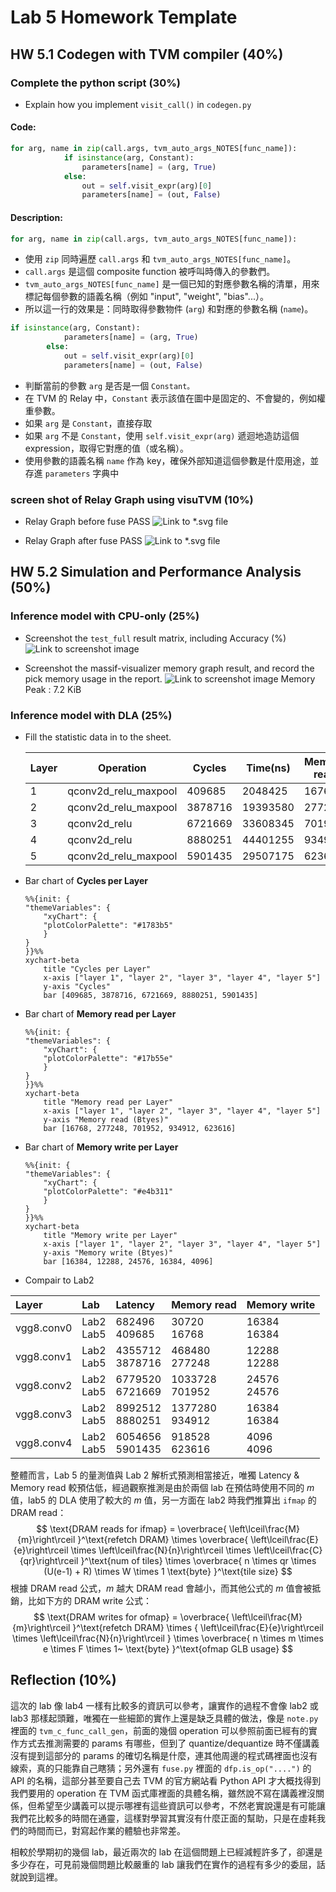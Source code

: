 # Lab 5 Homework Template

## HW 5.1 Codegen with TVM compiler (40%)
### Complete the python script (30%)
- Explain how you implement `visit_call()` in `codegen.py`  
#### Code:  
```python
for arg, name in zip(call.args, tvm_auto_args_NOTES[func_name]):
            if isinstance(arg, Constant):
                parameters[name] = (arg, True)
            else:
                out = self.visit_expr(arg)[0]
                parameters[name] = (out, False)
```
#### Description:
```python
for arg, name in zip(call.args, tvm_auto_args_NOTES[func_name]):
```
- 使用 `zip` 同時遍歷 `call.args` 和 `tvm_auto_args_NOTES[func_name]`。
- `call.args` 是這個 composite function 被呼叫時傳入的參數們。
- `tvm_auto_args_NOTES[func_name]` 是一個已知的對應參數名稱的清單，用來標記每個參數的語義名稱（例如 "input", "weight", "bias"...）。
- 所以這一行的效果是：同時取得參數物件 (`arg`) 和對應的參數名稱 (`name`)。

```python
if isinstance(arg, Constant):
            parameters[name] = (arg, True)
        else:
            out = self.visit_expr(arg)[0]
            parameters[name] = (out, False)
```
- 判斷當前的參數 `arg` 是否是一個 `Constant。`
- 在 TVM 的 Relay 中，`Constant` 表示該值在圖中是固定的、不會變的，例如權重參數。
- 如果 `arg` 是 `Constant`，直接存取
- 如果 `arg` 不是 `Constant`，使用 `self.visit_expr(arg)` 遞迴地造訪這個 expression，取得它對應的值（或名稱）。
- 使用參數的語義名稱 `name` 作為 key，確保外部知道這個參數是什麼用途，並存進 `parameters` 字典中

### screen shot of Relay Graph using visuTVM (10%)
- Relay Graph before fuse PASS
![Link to *.svg file](image/visu_VGG8_relay_ir_pass.svg)

- Relay Graph after fuse PASS
![Link to *.svg file](image/visu_VGG8_relay_ir.svg)

## HW 5.2 Simulation and Performance Analysis (50%)
### Inference model with CPU-only (25%)
- Screenshot the `test_full` result matrix, including Accuracy (%)
![Link to screenshot image](image/full_test.png)

- Screenshot the massif-visualizer memory graph result, and record the pick memory usage in the report.
![Link to screenshot image](image/massif_visual.png)
Memory Peak : 7.2 KiB

### Inference model with DLA (25%)

- Fill the statistic data in to the sheet.

    | Layer | Operation             | Cycles   | Time(ns) | Memory read | Memory write |
    |-------|-----------------------|----------|----------|-------------|--------------|
    |   1   |qconv2d_relu_maxpool   |  409685  | 2048425  |   16768     |    16384     |
    |   2   |qconv2d_relu_maxpool   |  3878716 | 19393580 |   277248    |    12288     |
    |   3   |qconv2d_relu           |  6721669 | 33608345 |   701952    |    24576     |
    |   4   |qconv2d_relu           |  8880251 | 44401255 |   934912    |    16384     |
    |   5   |qconv2d_relu_maxpool   |  5901435 | 29507175 |   623616    |    4096      |

- Bar chart of **Cycles per Layer**
    ```mermaid
    %%{init: {
    "themeVariables": {
        "xyChart": {
        "plotColorPalette": "#1783b5"
        }
    }
    }}%%
    xychart-beta
        title "Cycles per Layer"
        x-axis ["layer 1", "layer 2", "layer 3", "layer 4", "layer 5"]
        y-axis "Cycles"
        bar [409685, 3878716, 6721669, 8880251, 5901435]
    ```

- Bar chart of **Memory read per Layer**
    ```mermaid
    %%{init: {
    "themeVariables": {
        "xyChart": {
        "plotColorPalette": "#17b55e"
        }
    }
    }}%%
    xychart-beta
        title "Memory read per Layer"
        x-axis ["layer 1", "layer 2", "layer 3", "layer 4", "layer 5"]
        y-axis "Memory read (Btyes)"
        bar [16768, 277248, 701952, 934912, 623616]
    ```

- Bar chart of **Memory write per Layer**
    ```mermaid
    %%{init: {
    "themeVariables": {
        "xyChart": {
        "plotColorPalette": "#e4b311"
        }
    }
    }}%%
    xychart-beta
        title "Memory write per Layer"
        x-axis ["layer 1", "layer 2", "layer 3", "layer 4", "layer 5"]
        y-axis "Memory write (Btyes)"
        bar [16384, 12288, 24576, 16384, 4096]
    ```

- Compair to Lab2

| Layer | Lab | Latency | Memory read | Memory write |
| :-- | :-- | :-- | :-- | :-- |
| vgg8.conv0 | Lab2<br>Lab5 | 682496<br>409685 | 30720<br>16768 | 16384<br>16384 |
| vgg8.conv1 | Lab2<br>Lab5 | 4355712<br>3878716 | 468480<br>277248 | 12288<br>12288 |
| vgg8.conv2 | Lab2<br>Lab5 | 6779520<br>6721669 | 1033728<br>701952 | 24576<br>24576 |
| vgg8.conv3 | Lab2<br>Lab5 | 8992512<br>8880251 | 1377280<br>934912 | 16384<br>16384 |
| vgg8.conv4 | Lab2<br>Lab5 | 6054656<br>5901435 | 918528<br>623616 | 4096<br>4096 |

整體而言，Lab 5 的量測值與 Lab 2 解析式預測相當接近，唯獨 Latency & Memory read 較預估低，經過觀察推測是由於兩個 lab 在預估時使用不同的 $m$ 值，lab5 的 DLA 使用了較大的 $m$ 值，另一方面在 lab2 時我們推算出 `ifmap` 的 DRAM read：
$$
\text{DRAM reads for ifmap} = 
\overbrace{
    \left\lceil\frac{M}{m}\right\rceil 
}^\text{refetch DRAM} \times
\overbrace{
    \left\lceil\frac{E}{e}\right\rceil \times
    \left\lceil\frac{N}{n}\right\rceil \times
    \left\lceil\frac{C}{qr}\right\rceil
}^\text{num of tiles} \times
\overbrace{
    n \times qr \times (U(e-1) + R) \times W \times 1 \text{byte}
}^\text{tile size}
$$
根據 DRAM read 公式，$m$ 越大 DRAM read 會越小，而其他公式的 $m$ 值會被抵銷，比如下方的 DRAM write 公式：
$$
\text{DRAM writes for ofmap} =
\overbrace{
    \left\lceil\frac{M}{m}\right\rceil
}^\text{refetch DRAM} \times
{
    \left\lceil\frac{E}{e}\right\rceil \times
    \left\lceil\frac{N}{n}\right\rceil 
} \times
\overbrace{
    n \times m \times e \times F \times 1~ \text{byte}
}^\text{ofmap GLB usage}
$$

## Reflection (10%)
這次的 lab 像 lab4 一樣有比較多的資訊可以參考，讓實作的過程不會像 lab2 或 lab3 那樣起頭難，唯獨在一些細節的實作上還是缺乏具體的做法，像是 `note.py` 裡面的 `tvm_c_func_call_gen`，前面的幾個 operation 可以參照前面已經有的實作方式去推測需要的 params 有哪些，但到了 quantize/dequantize 時不僅講義沒有提到這部分的 params 的確切名稱是什麼，連其他周邊的程式碼裡面也沒有線索，真的只能靠自己瞎猜；另外還有 `fuse.py` 裡面的
`dfp.is_op("....")` 的 API 的名稱，這部分甚至要自己去 TVM 的官方網站看 Python API 才大概找得到我們要用的 operation 在 TVM 函式庫裡面的具體名稱，雖然說不寫在講義裡沒關係，但希望至少講義可以提示哪裡有這些資訊可以參考，不然老實說還是有可能讓我們花比較多的時間在通靈，這樣對學習其實沒有什麼正面的幫助，只是在虛耗我們的時間而已，對寫起作業的體驗也非常差。

相較於學期初的幾個 lab，最近兩次的 lab 在這個問題上已經減輕許多了，卻還是多少存在，可見前幾個問題比較嚴重的 lab 讓我們在實作的過程有多少的委屈，話就說到這裡。

